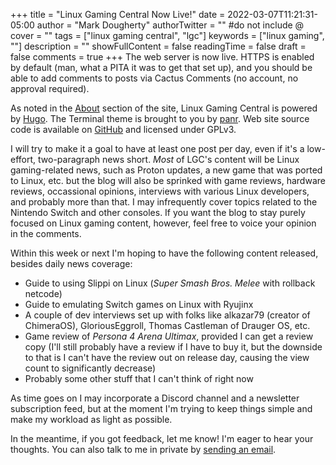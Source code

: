 +++
title = "Linux Gaming Central Now Live!"
date = 2022-03-07T11:21:31-05:00
author = "Mark Dougherty"
authorTwitter = "" #do not include @
cover = ""
tags = ["linux gaming central", "lgc"]
keywords = ["linux gaming", ""]
description = ""
showFullContent = false
readingTime = false
draft = false
comments = true
+++
The web server is now live. HTTPS is enabled by default (man, what a PITA it was to get that set up), and you should be able to add comments to posts via Cactus Comments (no account, no approval required).

As noted in the [About](https://linuxgamingcentral.com/about/) section of the site, Linux Gaming Central is powered by [Hugo](https://gohugo.io/). The Terminal theme is brought to you by [panr](https://github.com/panr/hugo-theme-terminal). Web site source code is available on [GitHub](https://github.com/linuxgamingcentral/website) and licensed under GPLv3.

I will try to make it a goal to have at least one post per day, even if it's a low-effort, two-paragraph news short. *Most* of LGC's content will be Linux gaming-related news, such as Proton updates, a new game that was ported to Linux, etc. but the blog will also be sprinked with game reviews, hardware reviews, occassional opinions, interviews with various Linux developers, and probably more than that. I may infrequently cover topics related to the Nintendo Switch and other consoles. If you want the blog to stay purely focused on Linux gaming content, however, feel free to voice your opinion in the comments.

Within this week or next I'm hoping to have the following content released, besides daily news coverage:
- Guide to using Slippi on Linux (*Super Smash Bros. Melee* with rollback netcode)
- Guide to emulating Switch games on Linux with Ryujinx
- A couple of dev interviews set up with folks like alkazar79 (creator of ChimeraOS), GloriousEggroll, Thomas Castleman of Drauger OS, etc.
- Game review of *Persona 4 Arena Ultimax*, provided I can get a review copy (I'll still probably have a review if I have to buy it, but the downside to that is I can't have the review out on release day, causing the view count to significantly decrease)
- Probably some other stuff that I can't think of right now

As time goes on I may incorporate a Discord channel and a newsletter subscription feed, but at the moment I'm trying to keep things simple and make my workload as light as possible.

In the meantime, if you got feedback, let me know! I'm eager to hear your thoughts. You can also talk to me in private by [sending an email](https://linuxgamingcentral.com/contact/).
